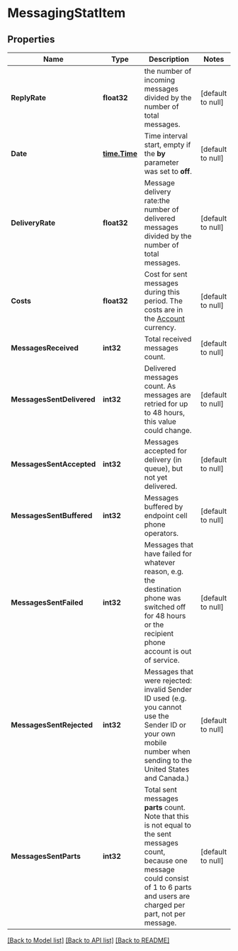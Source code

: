 # MessagingStatItem

## Properties
Name | Type | Description | Notes
------------ | ------------- | ------------- | -------------
**ReplyRate** | **float32** | the number of incoming messages divided by the number of total messages. | [default to null]
**Date** | [**time.Time**](time.Time.md) | Time interval start, empty if the **by** parameter was set to **off**.  | [default to null]
**DeliveryRate** | **float32** | Message delivery rate:the number of delivered messages divided by the number of total messages. | [default to null]
**Costs** | **float32** | Cost for sent messages during this period. The costs are in the [Account](http://docs.textmagictesting.com/tag#User) currency.  | [default to null]
**MessagesReceived** | **int32** | Total received messages count. | [default to null]
**MessagesSentDelivered** | **int32** | Delivered messages count. As messages are retried for up to 48 hours, this value could change. | [default to null]
**MessagesSentAccepted** | **int32** | Messages accepted for delivery (in queue), but not yet delivered. | [default to null]
**MessagesSentBuffered** | **int32** | Messages buffered by endpoint cell phone operators. | [default to null]
**MessagesSentFailed** | **int32** | Messages that have failed for whatever reason, e.g. the destination phone was switched off for 48 hours or the recipient phone account is out of service. | [default to null]
**MessagesSentRejected** | **int32** | Messages that were rejected: invalid Sender ID used (e.g. you cannot use the Sender ID or your own mobile number when sending to the United States and Canada.)  | [default to null]
**MessagesSentParts** | **int32** | Total sent messages **parts** count. Note that this is not equal to the sent messages count, because one message could consist of 1 to 6 parts and users are charged per part, not per message. | [default to null]

[[Back to Model list]](../README.md#documentation-for-models) [[Back to API list]](../README.md#documentation-for-api-endpoints) [[Back to README]](../README.md)


